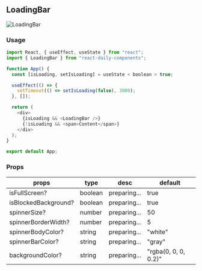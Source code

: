 ## LoadingBar

![LoadingBar](https://firebasestorage.googleapis.com/v0/b/react-daily-components.appspot.com/o/LoadingBar.png?alt=media&token=2f8812f8-c496-404f-8921-f3a00c76e37a)

### Usage

```javascript
import React, { useEffect, useState } from "react";
import { LoadingBar } from "react-daily-components";

function App() {
  const [isLoading, setIsLoading] = useState < boolean > true;

  useEffect(() => {
    setTimeout(() => setIsLoading(false), 3000);
  }, []);

  return (
    <div>
      {isLoading && <LoadingBar />}
      {!isLoading && <span>Content</span>}
    </div>
  );
}

export default App;
```

### Props

| props                | type    | desc         | default              |
| -------------------- | ------- | ------------ | -------------------- |
| isFullScreen?        | boolean | preparing... | true                 |
| isBlockedBackground? | boolean | preparing... | true                 |
| spinnerSize?         | number  | preparing... | 50                   |
| spinnerBorderWidth?  | number  | preparing... | 5                    |
| spinnerBodyColor?    | string  | preparing... | "white"              |
| spinnerBarColor?     | string  | preparing... | "gray"               |
| backgroundColor?     | string  | preparing... | "rgba(0, 0, 0, 0.2)" |
